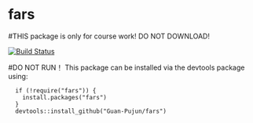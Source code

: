 # fars
#THIS package is only for course work! DO NOT DOWNLOAD!

[![Build Status](https://travis-ci.org/Guan-Pujun/fars.svg?branch=master)](https://travis-ci.org/Guan-Pujun/fars)

#DO NOT RUN！
This package can be installed via the devtools package using:

```
  if (!require("fars")) {
    install.packages("fars")
  }
  devtools::install_github("Guan-Pujun/fars")
```
